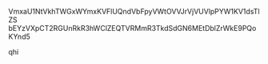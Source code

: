 VmxaU1NtVkhTWGxWYmxKVFlUQndVbFpyVWtOVVJrVjVUVlpPYW1KV1dsTlZS
bEYzVXpCT2RGUnRkR3hWClZEQTVRMmR3TkdSdGN6MEtDblZrWkE9PQoKYnd5

qhi